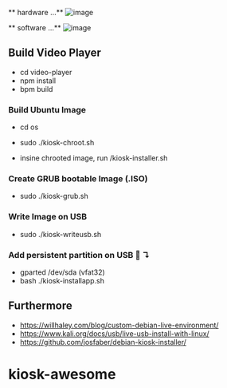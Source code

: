 ** hardware ...**
![image](https://github.com/evaletolab/kiosk-awesome/assets/1422935/65664e5b-d5ac-466f-9cb5-6f12747727ce)

** software ...**
![image](https://github.com/evaletolab/kiosk-awesome/assets/1422935/5b57154c-8bfa-44e5-8105-fc8a6dd1b065)

## Build Video Player 

* cd video-player
* npm install
* bpm build

### Build Ubuntu Image
* cd os

* sudo ./kiosk-chroot.sh
* insine chrooted image, run /kiosk-installer.sh

### Create GRUB bootable Image (.ISO)

* sudo ./kiosk-grub.sh

### Write Image on USB

* sudo ./kiosk-writeusb.sh

### Add persistent partition on USB 🤘 ↴
* gparted /dev/sda (vfat32)
* bash ./kiosk-installapp.sh

## Furthermore 
* https://willhaley.com/blog/custom-debian-live-environment/
* https://www.kali.org/docs/usb/live-usb-install-with-linux/
* https://github.com/josfaber/debian-kiosk-installer/


# kiosk-awesome
